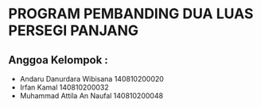 # PROGRAM PEMBANDING DUA LUAS PERSEGI PANJANG

## Anggoa Kelompok :
* Andaru Danurdara Wibisana    140810200020
* Irfan Kamal                  140810200032
* Muhammad Attila An Naufal    140810200048

